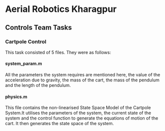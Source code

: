 # Aerial Robotics Kharagpur 
## Controls Team Tasks

### Cartpole Control

This task consisted of 5 files. They were as follows:

#### system_param.m
All the parameters the system requires are mentioned here, the value of the acceleration due to gravity, the mass of the cart, the mass of the pendulum and the length of the pendulum.

#### physics.m
This file contains the non-linearised State Space Model of the Cartpole System.It utilises the parameters of the system, the current state of the system and the control function to generate the equations of motion of the cart. It then generates the state space of the system.
